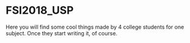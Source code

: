 # FSI2018_USP
Here you will find some cool things made by 4 college students for one subject.
Once they start writing it, of course.
